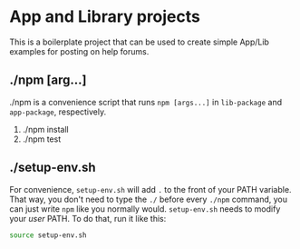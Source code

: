 # App and Library projects

This is a boilerplate project that can be used to create simple App/Lib examples for posting on help forums.

## ./npm [arg...]

./npm is a convenience script that runs `npm [args...]` in `lib-package` and `app-package`, respectively.

1. ./npm install
1. ./npm test

## ./setup-env.sh

For convenience, `setup-env.sh` will add `.` to the front of your PATH variable. That way, you don't need to type the `./` before every `./npm` command, you can just write `npm` like you normally would. `setup-env.sh` needs to modify your *user* PATH. To do that, run it like this:

```bash
source setup-env.sh
```
